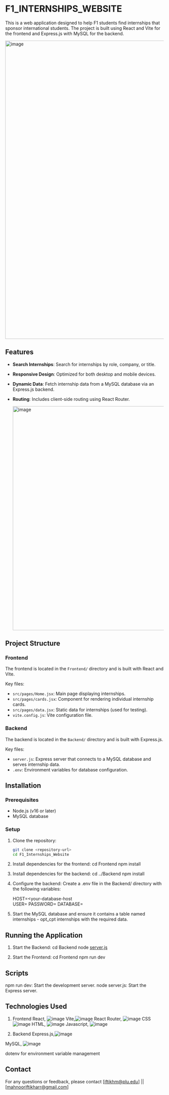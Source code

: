 # F1_INTERNSHIPS_WEBSITE
This is a web application designed to help F1 students find internships that sponsor international students. The project is built using React and Vite for the frontend and Express.js with MySQL for the backend.

<img width="944" alt="image" src="https://github.com/user-attachments/assets/84c93bc3-9401-454b-beff-13bb18f64399" />

## Features

- **Search Internships**: Search for internships by role, company, or title.
- **Responsive Design**: Optimized for both desktop and mobile devices.
- **Dynamic Data**: Fetch internship data from a MySQL database via an Express.js backend.
- **Routing**: Includes client-side routing using React Router.

  <img width="709" alt="image" src="https://github.com/user-attachments/assets/3cc924cb-4658-4c86-a12a-a9eb16d08c7f" />

## Project Structure

### Frontend
The frontend is located in the `Frontend/` directory and is built with React and Vite.

Key files:
- `src/pages/Home.jsx`: Main page displaying internships.
- `src/pages/cards.jsx`: Component for rendering individual internship cards.
- `src/pages/data.jsx`: Static data for internships (used for testing).
- `vite.config.js`: Vite configuration file.

### Backend
The backend is located in the `Backend/` directory and is built with Express.js.

Key files:
- `server.js`: Express server that connects to a MySQL database and serves internship data.
- `.env`: Environment variables for database configuration.

## Installation

### Prerequisites
- Node.js (v16 or later)
- MySQL database

### Setup

1. Clone the repository:
   ```bash
   git clone <repository-url>
   cd F1_Internships_Website

2. Install dependencies for the frontend:
    cd Frontend
    npm install

3. Install dependencies for the backend:
    cd ../Backend
    npm install

4. Configure the backend:
    Create a .env file in the Backend/ directory with the following variables:
    >
    HOST=<your-database-host     
    USER=<your-database-username>
    PASSWORD=<your-database-password>
    DATABASE=<your-database-name>

5. Start the MySQL database and ensure it contains a table named internships - opt_cpt     internships with the required data.

## Running the Application
1. Start the Backend:
    cd Backend
    node [server.js](http://_vscodecontentref_/1)

2. Start the Frontend:
    cd Frontend
    npm run dev

## Scripts
npm run dev: Start the development server.
node server.js: Start the Express server.

## Technologies Used
1. Frontend
React, ![image](https://github.com/user-attachments/assets/2fec9033-1a2d-4763-96c5-2161d5acd44a)
Vite,![image](https://github.com/user-attachments/assets/921c6e29-eec0-4f5e-92d8-be3186424d2b)
React Router, ![image](https://github.com/user-attachments/assets/a0420995-542a-4fea-99d1-c3797754c0a7)
CSS ![image](https://github.com/user-attachments/assets/1a443e1f-7323-4238-83af-14f5bdebdf94)
HTML, ![image](https://github.com/user-attachments/assets/68b52f1b-aa19-46b4-b199-4d5d149fce3f)
Javascript, ![image](https://github.com/user-attachments/assets/92662799-c396-4fcf-8611-c8199e3f59dd)

2. Backend
Express.js,![image](https://github.com/user-attachments/assets/5df67604-e12c-4173-8e95-ce631bacc84b)

MySQL, ![image](https://github.com/user-attachments/assets/8390be96-78bb-4237-b931-3cc10cac6718)

dotenv for environment variable management

## Contact
For any questions or feedback, please contact [iftikhm@plu.edu] || [mahnooriftikharr@gmail.com]

